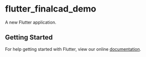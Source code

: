 # flutter_finalcad_demo

A new Flutter application.

## Getting Started

For help getting started with Flutter, view our online
[documentation](https://flutter.io/).
